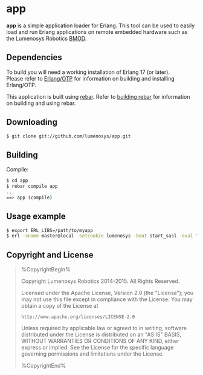 app
===

**app** is a simple application loader for Erlang. This tool can be used to easily load and run Erlang applications on remote embedded hardware such as the Lumenosys Robotics [BMOD][1].

Dependencies
------------

To build you will need a working installation of Erlang 17 (or
later). <br/>
Please refer to [Erlang/OTP](http://www.erlang.org) for information on building and installing Erlang/OTP.

This application is built using [rebar](https://github.com/rebar/rebar). Refer to [building rebar](https://github.com/rebar/rebar/wiki/Building-rebar) for information on building and using rebar.

Downloading
-----------

```sh
$ git clone git://github.com/lumenosys/app.git
```
Building
--------

Compile:

```sh
$ cd app
$ rebar compile app
...
==> app (compile)
```

Usage example
-------------

```sh
$ export ERL_LIBS=/path/to/myapp
$ erl -sname master@local -setcookie lumenosys -boot start_sasl -eval "app:start(obsidian@bmod, myapp)"
```

Copyright and License
---------------------

> %CopyrightBegin%
>
> Copyright Lumenosys Robotics 2014-2015. All Rights Reserved.
>
> Licensed under the Apache License, Version 2.0 (the "License");
> you may not use this file except in compliance with the License.
> You may obtain a copy of the License at
>
>     http://www.apache.org/licenses/LICENSE-2.0
>
> Unless required by applicable law or agreed to in writing, software
> distributed under the License is distributed on an "AS IS" BASIS,
> WITHOUT WARRANTIES OR CONDITIONS OF ANY KIND, either express or implied.
> See the License for the specific language governing permissions and
> limitations under the License.
>
> %CopyrightEnd%


[1]: https://lumenosys.com/products